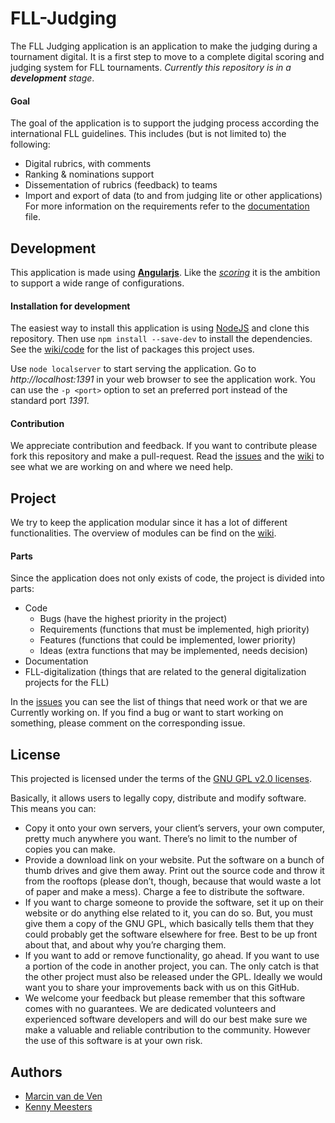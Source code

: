 # FLL-Judging
The FLL Judging application is an application to make the judging during a tournament digital. It is a first step to move to a complete digital scoring and judging system for FLL tournaments. *Currently this repository is in a __development__ stage*.

#### Goal
The goal of the application is to support the judging process according the international FLL guidelines. This includes (but is not limited to) the following:
- Digital rubrics, with comments
- Ranking & nominations support
- Dissementation of rubrics (feedback) to teams
- Import and export of data (to and from judging lite or other applications)
For more information on the requirements refer to the [documentation](/description.md) file.

## Development
This application is made using [**Angularjs**](https://angularjs.org). Like the [*scoring*](https://github.com/firstlegoleague/fllscoring) it is the ambition to support a wide range of configurations.

#### Installation for development
The easiest way to install this application is using [NodeJS](https://nodejs.org) and clone this repository. Then use `npm install --save-dev` to install the dependencies. See the [wiki/code](https://github.com/firstlegoleague/flljudging/wiki/code) for the list of packages this project uses.

Use `node localserver` to start serving the application. Go to *http://localhost:1391* in your web browser to see the application work. You can use the `-p <port>` option to set an preferred port instead of the standard port *1391*.

#### Contribution
We appreciate contribution and feedback. If you want to contribute please fork this repository and make a pull-request. Read the [issues](https://github.com/firstlegoleague/flljudging/issues) and the [wiki](https://github.com/firstlegoleague/flljudging/wiki) to see what we are working on and where we need help.

## Project
We try to keep the application modular since it has a lot of different functionalities. The overview of modules can be find on the [wiki](https://github.com/firstlegoleague/flljudging/wiki).

#### Parts
Since the application does not only exists of code, the project is divided into parts:

- Code
  - Bugs (have the highest priority in the project)
  - Requirements (functions that must be implemented, high priority)
  - Features (functions that could be implemented, lower priority)
  - Ideas (extra functions that may be implemented, needs decision)
- Documentation
- FLL-digitalization (things that are related to the general digitalization projects for the FLL)

In the [issues](https://github.com/firstlegoleague/flljudging/issues) you can see the list of things that need work or that we are Currently working on. If you find a bug or want to start working on something, please comment on the corresponding issue.

## License
This projected is licensed under the terms of the [GNU GPL v2.0 licenses](/LICENSE).

Basically, it allows users to legally copy, distribute and modify software. This means you can:

- Copy it onto your own servers, your client’s servers, your own computer, pretty much anywhere you want. There’s no limit to the number of copies you can make.
- Provide a download link on your website. Put the software on a bunch of thumb drives and give them away. Print out the source code and throw it from the rooftops (please don’t, though, because that would waste a lot of paper and make a mess). Charge a fee to distribute the software.
- If you want to charge someone to provide the software, set it up on their website or do anything else related to it, you can do so. But, you must give them a copy of the GNU GPL, which basically tells them that they could probably get the software elsewhere for free. Best to be up front about that, and about why you’re charging them.
- If you want to add or remove functionality, go ahead. If you want to use a portion of the code in another project, you can. The only catch is that the other project must also be released under the GPL. Ideally we would want you to share your improvements back with us on this GitHub.
- We welcome your feedback but please remember that this software comes with no guarantees. We are dedicated volunteers and experienced software developers and will do our best make sure we make a valuable and reliable contribution to the community. However the use of this software is at your own risk.

## Authors
- [Marcin van de Ven](https://github.com/marzman95)
- [Kenny Meesters](https://github.com/kmeesters)
